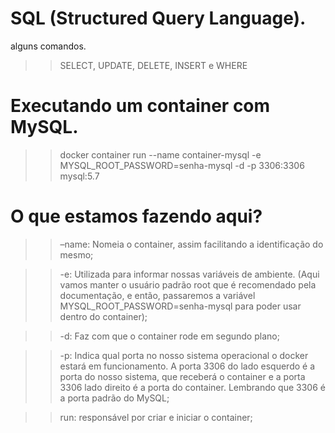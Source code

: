 # SQL (Structured Query Language).
  alguns comandos.
  >> SELECT, UPDATE, DELETE, INSERT e WHERE

# Executando um container com MySQL.
  >> docker container run --name container-mysql -e MYSQL_ROOT_PASSWORD=senha-mysql -d -p 3306:3306 mysql:5.7

# O que estamos fazendo aqui?
 >> –name:
  Nomeia o container, assim facilitando a identificação do mesmo;

  >> -e:
   Utilizada para informar nossas variáveis de ambiente. (Aqui vamos manter o usuário padrão root que é recomendado pela documentação, e então, passaremos a variável MYSQL_ROOT_PASSWORD=senha-mysql para poder usar dentro do container);

  >> -d:
    Faz com que o container rode em segundo plano;

  >> -p:
    Indica qual porta no nosso sistema operacional o docker estará em funcionamento. A porta 3306 do lado esquerdo é a porta do nosso sistema, que receberá o container e a porta 3306 lado direito é a porta do container. Lembrando que 3306 é a porta padrão do MySQL;

  >> run:
    responsável por criar e iniciar o container;